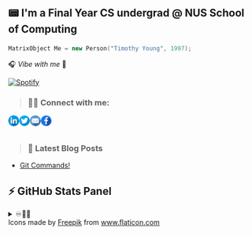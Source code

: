 ## 📟 I'm a Final Year CS undergrad @ NUS School of Computing 

```cpp
MatrixObject Me = new Person("Timothy Young", 1997);
```
🎧 _Vibe with me_ 🎺

[![Spotify](https://spotify-stats-timothyoung97.vercel.app/api/spotify)](https://open.spotify.com/user/31qd72w5v25ss2gn6tpaoaenqfru)


> ### 🤝🏼 Connect with me:

[<img align="left" alt="Timothyoung | LinkedIn" width="22px" src="public\linkedin.png" />][linkedin]
[<img align="left" alt="Timothyoung | Twitter" width="22px" src="public\twitter.png" />][twitter]
[<img align="left" alt="Timothyoung | Email" width="22px" src="public\email.png" />][email]
[<img align="left" alt="Timothyoung | Facebook" width="22px" src="public\facebook.png" />][facebook]

<br />
<br />

> ### 📕 Latest Blog Posts

<!-- BLOG-POST-LIST:START -->
- [Git Commands!](https://dev.to/timothyoung97/git-commands-3pkh)
<!-- BLOG-POST-LIST:END -->

## ⚡ GitHub Stats Panel

<details>
  <summary>♾️📶🆙</summary>

  <h4><i>Recent Activities</i></h2>

<!--START_SECTION:activity-->
1. 🎉 Merged PR [#1](https://github.com/Timothyoung97/RenderingEngine/pull/1) in [Timothyoung97/RenderingEngine](https://github.com/Timothyoung97/RenderingEngine)
2. 💪 Opened PR [#406](https://github.com/CS3247-Game-Development-Team-6/Doodles/pull/406) in [CS3247-Game-Development-Team-6/Doodles](https://github.com/CS3247-Game-Development-Team-6/Doodles)
3. 💪 Opened PR [#403](https://github.com/CS3247-Game-Development-Team-6/Doodles/pull/403) in [CS3247-Game-Development-Team-6/Doodles](https://github.com/CS3247-Game-Development-Team-6/Doodles)
4. ❗️ Closed issue [#386](https://github.com/CS3247-Game-Development-Team-6/Doodles/issues/386) in [CS3247-Game-Development-Team-6/Doodles](https://github.com/CS3247-Game-Development-Team-6/Doodles)
5. 🗣 Commented on [#386](https://github.com/CS3247-Game-Development-Team-6/Doodles/issues/386) in [CS3247-Game-Development-Team-6/Doodles](https://github.com/CS3247-Game-Development-Team-6/Doodles)
<!--END_SECTION:activity-->

---

<h4><i>General Stats</i></h2>

  <p align="center">
    <code><img align="center" src="https://github-readme-stats.vercel.app/api?username=Timothyoung97&count_private=true&show_icons=true&theme=blue-green" /></code>
    <code><img align="center" src="https://github-readme-stats.vercel.app/api/top-langs/?username=Timothyoung97&theme=blue-green&count_private=true" /></code>
  </p>  

---

<h4><i>Activity</i></h2>

  <p align="center">
    <code><img align="center" src="http://github-readme-streak-stats.herokuapp.com?user=Timothyoung97&theme=chartreuse-dark&date_format=M%20j%5B%2C%20Y%5D" /></code>
  </p>  

---

<h4><i>Contribution Graph</i></h2>

  <p align="center">
    <code><img align="center" src="./profile-3d-contrib/profile-night-green.svg" /></code>
  </p>  

---

<h4><i>Wakatime Stats</i></h2>
    
<!--START_SECTION:waka-->
![Code Time](http://img.shields.io/badge/Code%20Time-995%20hrs%2019%20mins-blue)

![Profile Views](http://img.shields.io/badge/Profile%20Views-0-blue)

![Lines of code](https://img.shields.io/badge/From%20Hello%20World%20I%27ve%20Written-6.9%20million%20lines%20of%20code-blue)

**🐱 My GitHub Data** 

> 📦 2.1 MB Used in GitHub's Storage 
 > 
> 🏆 1,270 Contributions in the Year 2023
 > 
> 💼 Opted to Hire
 > 
> 📜 23 Public Repositories 
 > 
> 🔑 23 Private Repositories 
 > 
**I'm an Early 🐤** 

```text
🌞 Morning                2258 commits        █████░░░░░░░░░░░░░░░░░░░░   21.67 % 
🌆 Daytime                6034 commits        ██████████████░░░░░░░░░░░   57.90 % 
🌃 Evening                1413 commits        ███░░░░░░░░░░░░░░░░░░░░░░   13.56 % 
🌙 Night                  716 commits         ██░░░░░░░░░░░░░░░░░░░░░░░   06.87 % 
```
📅 **I'm Most Productive on Monday** 

```text
Monday                   2364 commits        ██████░░░░░░░░░░░░░░░░░░░   22.68 % 
Tuesday                  1927 commits        █████░░░░░░░░░░░░░░░░░░░░   18.49 % 
Wednesday                2114 commits        █████░░░░░░░░░░░░░░░░░░░░   20.29 % 
Thursday                 1960 commits        █████░░░░░░░░░░░░░░░░░░░░   18.81 % 
Friday                   1482 commits        ████░░░░░░░░░░░░░░░░░░░░░   14.22 % 
Saturday                 212 commits         █░░░░░░░░░░░░░░░░░░░░░░░░   02.03 % 
Sunday                   362 commits         █░░░░░░░░░░░░░░░░░░░░░░░░   03.47 % 
```


📊 **This Week I Spent My Time On** 

```text
🕑︎ Time Zone: Asia/Singapore

💬 Programming Languages: 
C++                      21 hrs 9 mins       ███████████████████░░░░░░   74.96 % 
HLSL                     6 hrs 16 mins       ██████░░░░░░░░░░░░░░░░░░░   22.24 % 
Other                    25 mins             ░░░░░░░░░░░░░░░░░░░░░░░░░   01.51 % 
CMake                    9 mins              ░░░░░░░░░░░░░░░░░░░░░░░░░   00.58 % 
C                        6 mins              ░░░░░░░░░░░░░░░░░░░░░░░░░   00.40 % 

🔥 Editors: 
Visual Studio            21 hrs 33 mins      ███████████████████░░░░░░   76.36 % 
VS Code                  6 hrs 40 mins       ██████░░░░░░░░░░░░░░░░░░░   23.64 % 

🐱‍💻 Projects: 
RenderingEngine          24 hrs 57 mins      ██████████████████████░░░   88.42 % 
UE5_StylizedShading      2 hrs 25 mins       ██░░░░░░░░░░░░░░░░░░░░░░░   08.57 % 
UnrealEngine             47 mins             █░░░░░░░░░░░░░░░░░░░░░░░░   02.80 % 
UE5                      1 min               ░░░░░░░░░░░░░░░░░░░░░░░░░   00.10 % 
taskflow-3.6.0           1 min               ░░░░░░░░░░░░░░░░░░░░░░░░░   00.10 % 

💻 Operating System: 
Windows                  28 hrs 13 mins      █████████████████████████   100.00 % 
```

**I Mostly Code in C++** 

```text
C++                      7 repos             █████░░░░░░░░░░░░░░░░░░░░   21.88 % 
Python                   5 repos             ████░░░░░░░░░░░░░░░░░░░░░   15.62 % 
HTML                     2 repos             ██░░░░░░░░░░░░░░░░░░░░░░░   06.25 % 
Jupyter Notebook         2 repos             ██░░░░░░░░░░░░░░░░░░░░░░░   06.25 % 
HLSL                     1 repo              █░░░░░░░░░░░░░░░░░░░░░░░░   03.12 % 
```



**Timeline**

![Lines of Code chart](https://raw.githubusercontent.com/Timothyoung97/Timothyoung97/main/assets/bar_graph.png)


 Last Updated on 21/12/2023 18:36:59 UTC
<!--END_SECTION:waka-->
    
</details>

[facebook]: https://www.facebook.com/TimYoung97
[email]: mailto:e0518553@u.nus.edu
[twitter]: https://twitter.com/timothyoung97
[linkedin]: https://www.linkedin.com/in/shiyuan-yang97/

<div>Icons made by <a href="https://www.freepik.com" title="Freepik">Freepik</a> from <a href="https://www.flaticon.com/" title="Flaticon">www.flaticon.com</a></div>
